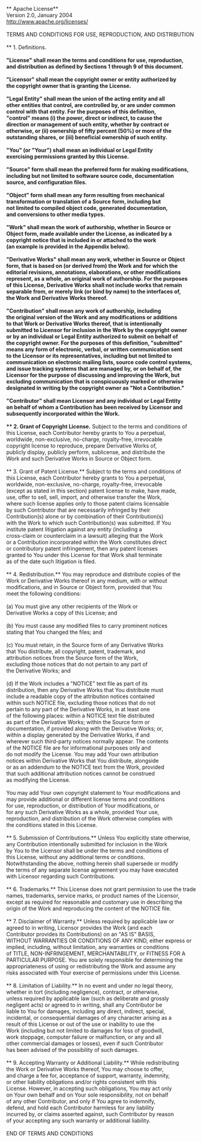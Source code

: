 **                                 Apache License**<br>
                           Version 2.0, January 2004<br>
                        http://www.apache.org/licenses/<br>
<br>
   TERMS AND CONDITIONS FOR USE, REPRODUCTION, AND DISTRIBUTION<br>
<br>
**   1. Definitions.**<br>
<br>
      "License" shall mean the terms and conditions for use, reproduction,<br>
      and distribution as defined by Sections 1 through 9 of this document.<br>
<br>
      "Licensor" shall mean the copyright owner or entity authorized by<br>
      the copyright owner that is granting the License.<br>
<br>
      "Legal Entity" shall mean the union of the acting entity and all<br>
      other entities that control, are controlled by, or are under common<br>
      control with that entity. For the purposes of this definition,<br>
      "control" means (i) the power, direct or indirect, to cause the<br>
      direction or management of such entity, whether by contract or<br>
      otherwise, or (ii) ownership of fifty percent (50%) or more of the<br>
      outstanding shares, or (iii) beneficial ownership of such entity.<br>
<br>
      "You" (or "Your") shall mean an individual or Legal Entity<br>
      exercising permissions granted by this License.<br>
<br>
      "Source" form shall mean the preferred form for making modifications,<br>
      including but not limited to software source code, documentation<br>
      source, and configuration files.<br>
<br>
      "Object" form shall mean any form resulting from mechanical<br>
      transformation or translation of a Source form, including but<br>
      not limited to compiled object code, generated documentation,<br>
      and conversions to other media types.<br>
<br>
      "Work" shall mean the work of authorship, whether in Source or<br>
      Object form, made available under the License, as indicated by a<br>
      copyright notice that is included in or attached to the work<br>
      (an example is provided in the Appendix below).<br>
<br>
      "Derivative Works" shall mean any work, whether in Source or Object<br>
      form, that is based on (or derived from) the Work and for which the<br>
      editorial revisions, annotations, elaborations, or other modifications<br>
      represent, as a whole, an original work of authorship. For the purposes<br>
      of this License, Derivative Works shall not include works that remain<br>
      separable from, or merely link (or bind by name) to the interfaces of,<br>
      the Work and Derivative Works thereof.<br>
<br>
      "Contribution" shall mean any work of authorship, including<br>
      the original version of the Work and any modifications or additions<br>
      to that Work or Derivative Works thereof, that is intentionally<br>
      submitted to Licensor for inclusion in the Work by the copyright owner<br>
      or by an individual or Legal Entity authorized to submit on behalf of<br>
      the copyright owner. For the purposes of this definition, "submitted"<br>
      means any form of electronic, verbal, or written communication sent<br>
      to the Licensor or its representatives, including but not limited to<br>
      communication on electronic mailing lists, source code control systems,<br>
      and issue tracking systems that are managed by, or on behalf of, the<br>
      Licensor for the purpose of discussing and improving the Work, but<br>
      excluding communication that is conspicuously marked or otherwise<br>
      designated in writing by the copyright owner as "Not a Contribution."<br>
<br>
      "Contributor" shall mean Licensor and any individual or Legal Entity<br>
      on behalf of whom a Contribution has been received by Licensor and<br>
      subsequently incorporated within the Work.<br>
<br>
**   2. Grant of Copyright License.** Subject to the terms and conditions of<br>
      this License, each Contributor hereby grants to You a perpetual,<br>
      worldwide, non-exclusive, no-charge, royalty-free, irrevocable<br>
      copyright license to reproduce, prepare Derivative Works of,<br>
      publicly display, publicly perform, sublicense, and distribute the<br>
      Work and such Derivative Works in Source or Object form.<br>
<br>
**   3. Grant of Patent License.** Subject to the terms and conditions of<br>
      this License, each Contributor hereby grants to You a perpetual,<br>
      worldwide, non-exclusive, no-charge, royalty-free, irrevocable<br>
      (except as stated in this section) patent license to make, have made,<br>
      use, offer to sell, sell, import, and otherwise transfer the Work,<br>
      where such license applies only to those patent claims licensable<br>
      by such Contributor that are necessarily infringed by their<br>
      Contribution(s) alone or by combination of their Contribution(s)<br>
      with the Work to which such Contribution(s) was submitted. If You<br>
      institute patent litigation against any entity (including a<br>
      cross-claim or counterclaim in a lawsuit) alleging that the Work<br>
      or a Contribution incorporated within the Work constitutes direct<br>
      or contributory patent infringement, then any patent licenses<br>
      granted to You under this License for that Work shall terminate<br>
      as of the date such litigation is filed.<br>
<br>
**   4. Redistribution.** You may reproduce and distribute copies of the<br>
      Work or Derivative Works thereof in any medium, with or without<br>
      modifications, and in Source or Object form, provided that You<br>
      meet the following conditions:<br>
<br>
      (a) You must give any other recipients of the Work or<br>
          Derivative Works a copy of this License; and<br>
<br>
      (b) You must cause any modified files to carry prominent notices<br>
          stating that You changed the files; and<br>
<br>
      (c) You must retain, in the Source form of any Derivative Works<br>
          that You distribute, all copyright, patent, trademark, and<br>
          attribution notices from the Source form of the Work,<br>
          excluding those notices that do not pertain to any part of<br>
          the Derivative Works; and<br>
<br>
      (d) If the Work includes a "NOTICE" text file as part of its<br>
          distribution, then any Derivative Works that You distribute must<br>
          include a readable copy of the attribution notices contained<br>
          within such NOTICE file, excluding those notices that do not<br>
          pertain to any part of the Derivative Works, in at least one<br>
          of the following places: within a NOTICE text file distributed<br>
          as part of the Derivative Works; within the Source form or<br>
          documentation, if provided along with the Derivative Works; or,<br>
          within a display generated by the Derivative Works, if and<br>
          wherever such third-party notices normally appear. The contents<br>
          of the NOTICE file are for informational purposes only and<br>
          do not modify the License. You may add Your own attribution<br>
          notices within Derivative Works that You distribute, alongside<br>
          or as an addendum to the NOTICE text from the Work, provided<br>
          that such additional attribution notices cannot be construed<br>
          as modifying the License.<br>
<br>
      You may add Your own copyright statement to Your modifications and<br>
      may provide additional or different license terms and conditions<br>
      for use, reproduction, or distribution of Your modifications, or<br>
      for any such Derivative Works as a whole, provided Your use,<br>
      reproduction, and distribution of the Work otherwise complies with<br>
      the conditions stated in this License.<br>
<br>
**   5. Submission of Contributions.** Unless You explicitly state otherwise,<br>
      any Contribution intentionally submitted for inclusion in the Work<br>
      by You to the Licensor shall be under the terms and conditions of<br>
      this License, without any additional terms or conditions.<br>
      Notwithstanding the above, nothing herein shall supersede or modify<br>
      the terms of any separate license agreement you may have executed<br>
      with Licensor regarding such Contributions.<br>
<br>
**   6. Trademarks.** This License does not grant permission to use the trade<br>
      names, trademarks, service marks, or product names of the Licensor,<br>
      except as required for reasonable and customary use in describing the<br>
      origin of the Work and reproducing the content of the NOTICE file.<br>
<br>
**   7. Disclaimer of Warranty.** Unless required by applicable law or<br>
      agreed to in writing, Licensor provides the Work (and each<br>
      Contributor provides its Contributions) on an "AS IS" BASIS,<br>
      WITHOUT WARRANTIES OR CONDITIONS OF ANY KIND, either express or<br>
      implied, including, without limitation, any warranties or conditions<br>
      of TITLE, NON-INFRINGEMENT, MERCHANTABILITY, or FITNESS FOR A<br>
      PARTICULAR PURPOSE. You are solely responsible for determining the<br>
      appropriateness of using or redistributing the Work and assume any<br>
      risks associated with Your exercise of permissions under this License.<br>
<br>
**   8. Limitation of Liability.** In no event and under no legal theory,<br>
      whether in tort (including negligence), contract, or otherwise,<br>
      unless required by applicable law (such as deliberate and grossly<br>
      negligent acts) or agreed to in writing, shall any Contributor be<br>
      liable to You for damages, including any direct, indirect, special,<br>
      incidental, or consequential damages of any character arising as a<br>
      result of this License or out of the use or inability to use the<br>
      Work (including but not limited to damages for loss of goodwill,<br>
      work stoppage, computer failure or malfunction, or any and all<br>
      other commercial damages or losses), even if such Contributor<br>
      has been advised of the possibility of such damages.<br>
<br>
**   9. Accepting Warranty or Additional Liability.** While redistributing<br>
      the Work or Derivative Works thereof, You may choose to offer,<br>
      and charge a fee for, acceptance of support, warranty, indemnity,<br>
      or other liability obligations and/or rights consistent with this<br>
      License. However, in accepting such obligations, You may act only<br>
      on Your own behalf and on Your sole responsibility, not on behalf<br>
      of any other Contributor, and only if You agree to indemnify,<br>
      defend, and hold each Contributor harmless for any liability<br>
      incurred by, or claims asserted against, such Contributor by reason<br>
      of your accepting any such warranty or additional liability.<br>
<br>
   END OF TERMS AND CONDITIONS<br>
<br>
